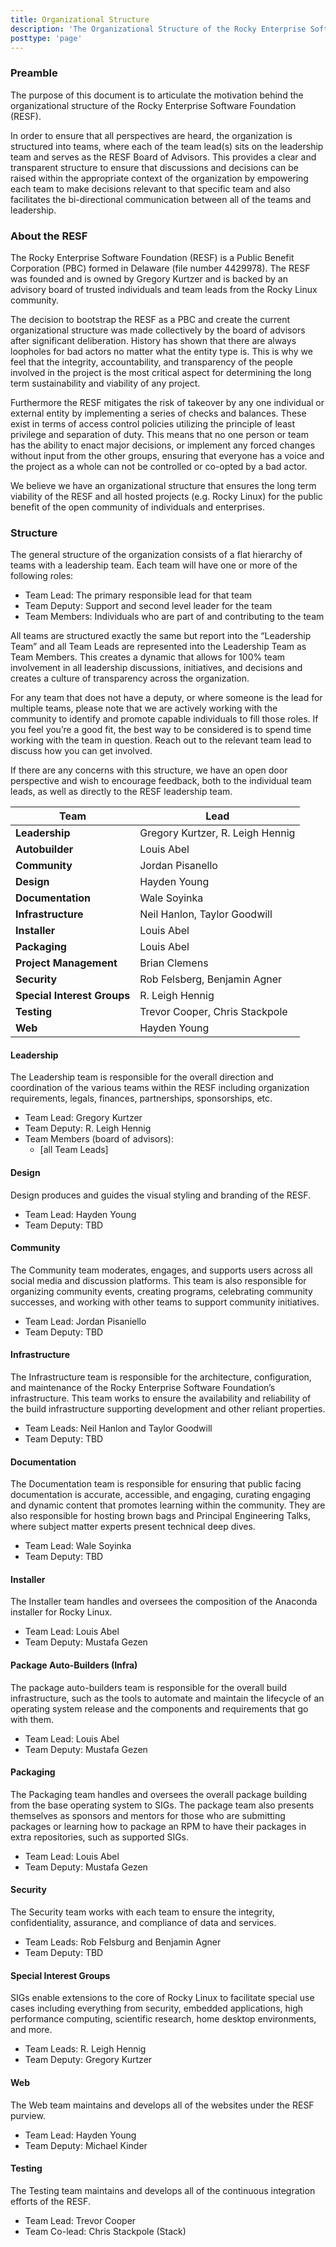 ```yaml
---
title: Organizational Structure
description: 'The Organizational Structure of the Rocky Enterprise Software Foundation'
posttype: 'page'
---
```


### Preamble

The purpose of this document is to articulate the motivation behind the organizational structure of the Rocky Enterprise Software Foundation (RESF).

In order to ensure that all perspectives are heard, the organization is structured into teams, where each of the team lead(s) sits on the leadership team and serves as the RESF Board of Advisors. This provides a clear and transparent structure to ensure that discussions and decisions can be raised within the appropriate context of the organization by empowering each team to make decisions relevant to that specific team and also facilitates the bi-directional communication between all of the teams and leadership.

### About the RESF

The Rocky Enterprise Software Foundation (RESF) is a Public Benefit Corporation (PBC) formed in Delaware (file number 4429978). The RESF was founded and is owned by Gregory Kurtzer and is backed by an advisory board of trusted individuals and team leads from the Rocky Linux community.

The decision to bootstrap the RESF as a PBC and create the current organizational structure was made collectively by the board of advisors after significant deliberation. History has shown that there are always loopholes for bad actors no matter what the entity type is. This is why we feel that the integrity, accountability, and transparency of the people involved in the project is the most critical aspect for determining the long term sustainability and viability of any project.

Furthermore the RESF mitigates the risk of takeover by any one individual or external entity by implementing a series of checks and balances. These exist in terms of access control policies utilizing the principle of least privilege and separation of duty. This means that no one person or team has the ability to enact major decisions, or implement any forced changes without input from the other groups, ensuring that everyone has a voice and the project as a whole can not be controlled or co-opted by a bad actor.

We believe we have an organizational structure that ensures the long term viability of the RESF and all hosted projects (e.g. Rocky Linux) for the public benefit of the open community of individuals and enterprises.

### Structure

The general structure of the organization consists of a flat hierarchy of teams with a leadership team. Each team will have one or more of the following roles:

- Team Lead: The primary responsible lead for that team
- Team Deputy: Support and second level leader for the team
- Team Members: Individuals who are part of and contributing to the team

All teams are structured exactly the same but report into the “Leadership Team” and all Team Leads are represented into the Leadership Team as Team Members. This creates a dynamic that allows for 100% team involvement in all leadership discussions, initiatives, and decisions and creates a culture of transparency across the organization.

For any team that does not have a deputy, or where someone is the lead for multiple teams, please note that we are actively working with the community to identify and promote capable individuals to fill those roles. If you feel you’re a good fit, the best way to be considered is to spend time working with the team in question. Reach out to the relevant team lead to discuss how you can get involved.

If there are any concerns with this structure, we have an open door perspective and wish to encourage feedback, both to the individual team leads, as well as directly to the RESF leadership team.

| Team                        | Lead                             |
| --------------------------- | -------------------------------- |
| **Leadership**              | Gregory Kurtzer, R. Leigh Hennig |
| **Autobuilder**             | Louis Abel                       |
| **Community**               | Jordan Pisanello                 |
| **Design**                  | Hayden Young                     |
| **Documentation**           | Wale Soyinka                     |
| **Infrastructure**          | Neil Hanlon, Taylor Goodwill     |
| **Installer**               | Louis Abel                       |
| **Packaging**               | Louis Abel                       |
| **Project Management**      | Brian Clemens                    |
| **Security**                | Rob Felsberg, Benjamin Agner     |
| **Special Interest Groups** | R. Leigh Hennig                  |
| **Testing**                 | Trevor Cooper, Chris Stackpole   |
| **Web**                     | Hayden Young                     |

#### Leadership

The Leadership team is responsible for the overall direction and coordination of the various teams within the RESF including organization requirements, legals, finances, partnerships, sponsorships, etc.

- Team Lead: Gregory Kurtzer
- Team Deputy: R. Leigh Hennig
- Team Members (board of advisors):
  - [all Team Leads]

#### Design

Design produces and guides the visual styling and branding of the RESF.

- Team Lead: Hayden Young
- Team Deputy: TBD

#### Community

The Community team moderates, engages, and supports users across all social media and discussion platforms. This team is also responsible for organizing community events, creating programs, celebrating community successes, and working with other teams to support community initiatives.

- Team Lead: Jordan Pisaniello
- Team Deputy: TBD

#### Infrastructure

The Infrastructure team is responsible for the architecture, configuration, and maintenance of the Rocky Enterprise Software Foundation’s infrastructure. This team works to ensure the availability and reliability of the build infrastructure supporting development and other reliant properties.

- Team Leads: Neil Hanlon and Taylor Goodwill
- Team Deputy: TBD

#### Documentation

The Documentation team is responsible for ensuring that public facing documentation is accurate, accessible, and engaging, curating engaging and dynamic content that promotes learning within the community. They are also responsible for hosting brown bags and Principal Engineering Talks, where subject matter experts present technical deep dives.

- Team Lead: Wale Soyinka
- Team Deputy: TBD

#### Installer

The Installer team handles and oversees the composition of the Anaconda installer for Rocky Linux.

- Team Lead: Louis Abel
- Team Deputy: Mustafa Gezen

#### Package Auto-Builders (Infra)

The package auto-builders team is responsible for the overall build infrastructure, such as the tools to automate and maintain the lifecycle of an operating system release and the components and requirements that go with them.

- Team Lead: Louis Abel
- Team Deputy: Mustafa Gezen

#### Packaging

The Packaging team handles and oversees the overall package building from the base operating system to SIGs. The package team also presents themselves as sponsors and mentors for those who are submitting packages or learning how to package an RPM to have their packages in extra repositories, such as supported SIGs.

- Team Lead: Louis Abel
- Team Deputy: Mustafa Gezen

#### Security

The Security team works with each team to ensure the integrity, confidentiality, assurance, and compliance of data and services.

- Team Leads: Rob Felsburg and Benjamin Agner
- Team Deputy: TBD

#### Special Interest Groups

SIGs enable extensions to the core of Rocky Linux to facilitate special use cases including everything from security, embedded applications, high performance computing, scientific research, home desktop environments, and more.

- Team Leads: R. Leigh Hennig
- Team Deputy: Gregory Kurtzer

#### Web

The Web team maintains and develops all of the websites under the RESF purview.

- Team Lead: Hayden Young
- Team Deputy: Michael Kinder

#### Testing

The Testing team maintains and develops all of the continuous integration efforts of the RESF.

- Team Lead: Trevor Cooper
- Team Co-lead: Chris Stackpole (Stack)
